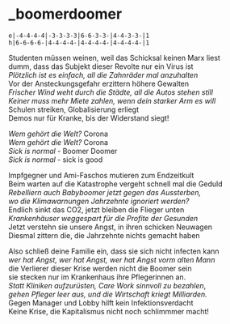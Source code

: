 # _boomerdoomer

```
e|-4-4-4-4|-3-3-3-3|6-6-3-3-|4-4-3-3-|1
h|6-6-6-6-|4-4-4-4-|4-4-4-4-|4-4-4-4-|1
```

Studenten müssen weinen, weil das Schicksal keinen Marx liest  
dumm, dass das Subjekt dieser Revolte nur ein Virus ist  
*Plötzlich ist es einfach, all die Zahnräder mal anzuhalten*  
Vor der Ansteckungsgefahr erzittern höhere Gewalten  
*Frischer Wind weht durch die Städte, all die Autos stehen still  
Keiner muss mehr Miete zahlen, wenn dein starker Arm es will*  
Schulen streiken, Globalisierung erliegt  
Demos nur für Kranke, bis der Widerstand siegt!


*Wem gehört die Welt?* Corona  
*Wem gehört die Welt?* Corona  
*Sick is normal* - Boomer Doomer  
*Sick is normal* - sick is good


Impfgegner und Ami-Faschos mutieren zum Endzeitkult  
Beim warten auf die Katastrophe vergeht schnell mal die Geduld  
*Rebelliern auch Babyboomer jetzt gegen das Aussterben,*  
*wo die Klimawarnungen Jahrzehnte ignoriert werden?*  
Endlich sinkt das CO2, jetzt bleiben die Flieger unten  
*Krankenhäuser weggespart für die Profite der Gesunden*  
Jetzt verstehn sie unsere Angst, in ihren schicken Neuwagen  
Diesmal zittern die, die Jahrzehnte nichts gemacht haben


Also schließ deine Familie ein, dass sie sich nicht infecten kann  
*wer hat Angst, wer hat Angst, wer hat Angst vorm alten Mann*  
die Verlierer dieser Krise werden nicht die Boomer sein  
sie stecken nur im Krankenhaus ihre Pflegerinnen an.  
*Statt Kliniken aufzurüsten, Care Work sinnvoll zu bezahlen*,  
*gehen Pfleger leer aus, und die Wirtschaft kriegt Milliarden.*  
Gegen Manager und Lobby hilft kein Infektionsverdacht  
Keine Krise, die Kapitalismus nicht noch schlimmmer macht!

